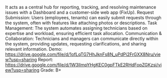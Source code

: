 It acts as a central hub for reporting, tracking, and resolving maintenance issues with a Dashboard and a customer-side web app (FixUp).
Request Submission: Users (employees, tenants) can easily submit requests through the system, often with features like attaching photos or descriptions.
Task Management: The system automates assigning technicians based on expertise and workload, ensuring efficient task allocation.
Communication & Collaboration: Technicians and managers can communicate directly within the system, providing updates, requesting clarifications, and sharing relevant information.
Demo: https://drive.google.com/file/d/1ofLqTG7HhJknFs8N_uPdPi2FrGXX8Nru/view?usp=sharing
Report: https://drive.google.com/file/d/1W3IlmpYHgKEC0gpFTkE2RHdFopZGKzsi/view?usp=sharing
Grade: B+
